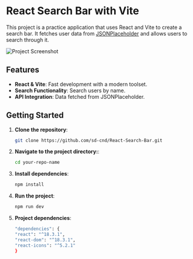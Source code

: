 # React Search Bar with Vite

This project is a practice application that uses React and Vite to create a search bar. It fetches user data from [JSONPlaceholder](https://jsonplaceholder.typicode.com/users) and allows users to search through it.

![Project Screenshot](https://i.postimg.cc/1XPfvZnV/Screenshot-2024-06-29-094625.png)

## Features

- **React & Vite**: Fast development with a modern toolset.
- **Search Functionality**: Search users by name.
- **API Integration**: Data fetched from JSONPlaceholder.

## Getting Started

1. **Clone the repository**:
   ```bash
   git clone https://github.com/sd-cnd/React-Search-Bar.git

2. **Navigate to the project directory:**:
    ```bash
    cd your-repo-name
3. **Install dependencies**:
    ```bash
    npm install
4. **Run the project**:
    ```bash
    npm run dev

5. **Project dependencies**:
    ```bash
    "dependencies": {
    "react": "^18.3.1",
    "react-dom": "^18.3.1",
    "react-icons": "^5.2.1"
    }

